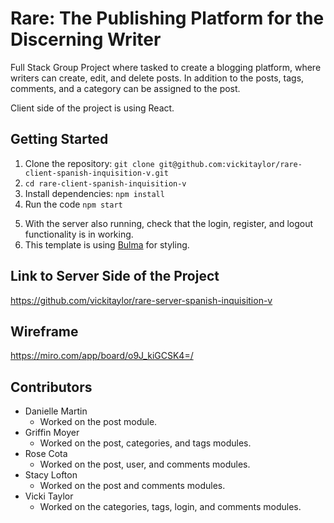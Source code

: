 # Rare: The Publishing Platform for the Discerning Writer
Full Stack Group Project where tasked to create a blogging platform, where writers can create, edit, and delete posts. In addition to the posts, tags, comments, and a category can be assigned to the post. 

Client side of the project is using React. 

## Getting Started
1. Clone the repository: `git clone git@github.com:vickitaylor/rare-client-spanish-inquisition-v.git`
2. `cd rare-client-spanish-inquisition-v`
3. Install dependencies: `npm install`
4. Run the code `npm start`
<!-- TODO: Update the remaining steps if anything changes -->
5. With the server also running, check that the login, register, and logout functionality is in working.
6. This template is using [Bulma](https://bulma.io/documentation) for styling. 
<!-- Take a little bit of time to familiarize yourself with the framework if you would like to continue using it. -->


<!-- TODO: Finish writing the readme -->

## Link to Server Side of the Project
https://github.com/vickitaylor/rare-server-spanish-inquisition-v

## Wireframe 
https://miro.com/app/board/o9J_kiGCSK4=/

## Contributors
* Danielle Martin
    * Worked on the post module. 
* Griffin Moyer
    * Worked on the post, categories, and tags modules.
* Rose Cota
    * Worked on the post, user, and comments modules. 
* Stacy Lofton
    * Worked on the post and comments modules. 
* Vicki Taylor
    * Worked on the categories, tags, login, and comments modules. 